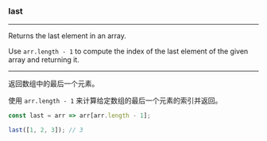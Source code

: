 ### last

------------

Returns the last element in an array.

Use `arr.length - 1` to compute the index of the last element of the given array and returning it.

------------

返回数组中的最后一个元素。

使用 `arr.length - 1` 来计算给定数组的最后一个元素的索引并返回。

```js
const last = arr => arr[arr.length - 1];
```

```js
last([1, 2, 3]); // 3
```
